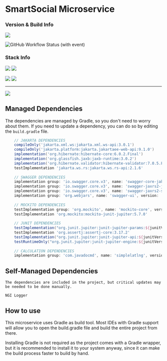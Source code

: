 
# SmartSocial Microservice

### Version & Build Info

![](https://img.shields.io/badge/Current%20Version-2.1-green?style=for-the-badge&logo=git)

![GitHub Workflow Status (with event)](https://img.shields.io/github/actions/workflow/status/dubskysteam/FFXIV-RaidCompletion/.github%2Fworkflows%2Frust.yml?style=for-the-badge)

### Stack Info

![](https://img.shields.io/badge/Java%20SDK-17%20LTS-orange?style=for-the-badge&logo=jdk)
![](https://img.shields.io/badge/Jakarta%20EE-9.1.0-green?style=for-the-badge&logo=Jakarta)

![](https://img.shields.io/badge/Gradle-8.4-blue?style=for-the-badge&logo=gradle)
![](https://img.shields.io/badge/PostgreSQL-15.4-blue?style=for-the-badge&logo=postgresql)

___
[![](https://img.shields.io/badge/Download-Latest-blue?style=for-the-badge&logo=)](https://github.com/DubskySteam/AQP/releases)

## Managed Dependencies

The dependencies are managed by Gradle, so you don't need to worry about them. If you need to update a dependency, you can do so by editing the `build.gradle` file.

```groovy
    // JAKARTA DEPENDENCIES
    compileOnly('jakarta.xml.ws:jakarta.xml.ws-api:3.0.1')
    compileOnly('jakarta.platform:jakarta.jakartaee-web-api:9.1.0')
    implementation('org.hibernate:hibernate-core:6.0.2.Final')
    implementation('org.glassfish.jaxb:jaxb-runtime:3.0.2')
    implementation('org.hibernate.validator:hibernate-validator:7.0.5.Final')
    testImplementation 'jakarta.ws.rs:jakarta.ws.rs-api:2.1.6'
    
    // SWAGGER DEPENDENCIES
    implementation group: 'io.swagger.core.v3', name: 'swagger-core-jakarta', version: '2.2.19'
    implementation group: 'io.swagger.core.v3', name: 'swagger-jaxrs2-jakarta', version: '2.2.19'
    implementation group: 'io.swagger.core.v3', name: 'swagger-jaxrs2-servlet-initializer-v2', version: '2.2.19'
    implementation group: 'org.webjars', name: 'swagger-ui', version: '5.9.0'
    
    // MOCKITO DEPENDENCIES
    testImplementation group: 'org.mockito', name: 'mockito-core', version: '5.7.0'
    testImplementation 'org.mockito:mockito-junit-jupiter:5.7.0'
    
    // JUNIT DEPENDENCIES
    testImplementation("org.junit.jupiter:junit-jupiter-params:${junitVersion}")
    testImplementation 'org.assertj:assertj-core:3.17.2'
    testImplementation("org.junit.jupiter:junit-jupiter-api:${junitVersion}")
    testRuntimeOnly("org.junit.jupiter:junit-jupiter-engine:${junitVersion}")
    
    // CALCULATION DEPENDENCIES
    implementation group: 'com.javadocmd', name: 'simplelatlng', version: '1.4.0'
```

## Self-Managed Dependencies

````The dependencies are included in the project, but critical updates may be needed to be done manually. ````

    NGI Logger 

## How to use

This microservice uses Gradle as build tool. Most IDEs with Gradle support will allow you to open the build.gradle file and build the entire project from there.

Installing Gradle is not required as the project comes with a Gradle wrapper, but it is recommended to install it to your system anyway, since it can make the build process faster to build by hand.

